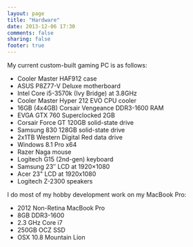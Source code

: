 ```yaml
---
layout: page
title: "Hardware"
date: 2013-12-06 17:30
comments: false
sharing: false
footer: true
---
```

My current custom-built gaming PC is as follows:

* Cooler Master HAF912 case
* ASUS P8Z77-V Deluxe motherboard
* Intel Core i5-3570k (Ivy Bridge) at 3.8GHz
* Cooler Master Hyper 212 EVO CPU cooler
* 16GB (4x4GB) Corsair Vengeance DDR3-1600 RAM
* EVGA GTX 760 Superclocked 2GB
* Corsair Force GT 120GB solid-state drive
* Samsung 830 128GB solid-state drive
* 2x1TB Western Digital Red data drive
* Windows 8.1 Pro x64
* Razer Naga mouse
* Logitech G15 (2nd-gen) keyboard
* Samsung 23″ LCD at 1920×1080
* Acer 23" LCD at 1920x1080
* Logitech Z-2300 speakers

I do most of my hobby development work on my MacBook Pro:

* 2012 Non-Retina MacBook Pro
* 8GB DDR3-1600
* 2.3 GHz Core i7
* 250GB OCZ SSD
* OSX 10.8 Mountain Lion
